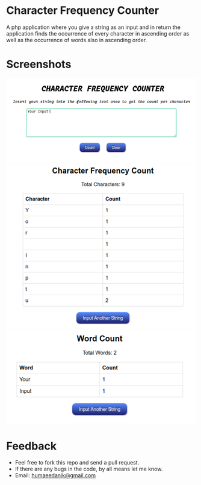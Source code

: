 Character Frequency Counter
========================
A php application where you give a string as an input and in return the application finds the occurrence of every character in ascending order as well as the occurrence of words also in ascending order.

Screenshots
========================
![alt text](screenshots/Screenshot1.png "Input")
![alt text](screenshots/Screenshot2.png "Ouput 1")
![alt text](screenshots/Screenshot3.png "Onput 2")

Feedback
========================
* Feel free to fork this repo and send a pull request.
* If there are any bugs in the code, by all means let me know.
* Email: humaeedanik@gmail.com